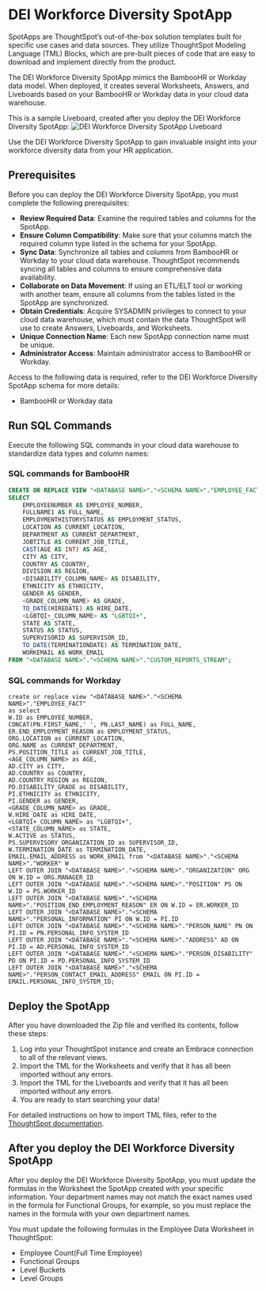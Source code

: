 # DEI Workforce Diversity SpotApp

SpotApps are ThoughtSpot’s out-of-the-box solution templates built for specific use cases and data sources. They utilize ThoughtSpot Modeling Language (TML) Blocks, which are pre-built pieces of code that are easy to download and implement directly from the product.

The DEI Workforce Diversity SpotApp mimics the BambooHR or Workday data model. When deployed, it creates several Worksheets, Answers, and Liveboards based on your BambooHR or Workday data in your cloud data warehouse.

This is a sample Liveboard, created after you deploy the DEI Workforce Diversity SpotApp:
![DEI Workforce Diversity SpotApp Liveboard](https://github.com/thoughtspot/DEI-Workforce-Diversity-SpotApp/assets/102629468/f1964592-f00c-4005-88fb-c82627fa6bf0)

Use the DEI Workforce Diversity SpotApp to gain invaluable insight into your workforce diversity data from your HR application.

## Prerequisites

Before you can deploy the DEI Workforce Diversity SpotApp, you must complete the following prerequisites:

- **Review Required Data**: Examine the required tables and columns for the SpotApp.
- **Ensure Column Compatibility**: Make sure that your columns match the required column type listed in the schema for your SpotApp.
- **Sync Data**: Synchronize all tables and columns from BambooHR or Workday to your cloud data warehouse. ThoughtSpot recommends syncing all tables and columns to ensure comprehensive data availability.
- **Collaborate on Data Movement**: If using an ETL/ELT tool or working with another team, ensure all columns from the tables listed in the SpotApp are synchronized.
- **Obtain Credentials**: Acquire SYSADMIN privileges to connect to your cloud data warehouse, which must contain the data ThoughtSpot will use to create Answers, Liveboards, and Worksheets.
- **Unique Connection Name**: Each new SpotApp connection name must be unique.
- **Administrator Access**: Maintain administrator access to BambooHR or Workday.

Access to the following data is required, refer to the DEI Workforce Diversity SpotApp schema for more details:
- BambooHR or Workday data

## Run SQL Commands

Execute the following SQL commands in your cloud data warehouse to standardize data types and column names:

### SQL commands for BambooHR

```sql
CREATE OR REPLACE VIEW "<DATABASE NAME>"."<SCHEMA NAME>"."EMPLOYEE_FACT" AS
SELECT
    EMPLOYEENUMBER AS EMPLOYEE_NUMBER,
    FULLNAME1 AS FULL_NAME,
    EMPLOYMENTHISTORYSTATUS AS EMPLOYMENT_STATUS,
    LOCATION AS CURRENT_LOCATION,
    DEPARTMENT AS CURRENT_DEPARTMENT,
    JOBTITLE AS CURRENT_JOB_TITLE,
    CAST(AGE AS INT) AS AGE,
    CITY AS CITY,
    COUNTRY AS COUNTRY,
    DIVISION AS REGION,
    <DISABILITY_COLUMN_NAME> AS DISABILITY,
    ETHNICITY AS ETHNICITY,
    GENDER AS GENDER,
    <GRADE_COLUMN_NAME> AS GRADE,
    TO_DATE(HIREDATE) AS HIRE_DATE,
    <LGBTQI+_COLUMN_NAME> AS "LGBTQI+",
    STATE AS STATE,
    STATUS AS STATUS,
    SUPERVISORID AS SUPERVISOR_ID,
    TO_DATE(TERMINATIONDATE) AS TERMINATION_DATE,
    WORKEMAIL AS WORK_EMAIL
FROM "<DATABASE NAME>"."<SCHEMA NAME>"."CUSTOM_REPORTS_STREAM";
```

### SQL commands for Workday
```
create or replace view "<DATABASE NAME>"."<SCHEMA NAME>"."EMPLOYEE_FACT"
as select
W.ID as EMPLOYEE_NUMBER,
CONCAT(PN.FIRST_NAME,' ', PN.LAST_NAME) as FULL_NAME,
ER.END_EMPLOYMENT_REASON as EMPLOYMENT_STATUS,
ORG.LOCATION as CURRENT_LOCATION,
ORG.NAME as CURRENT_DEPARTMENT,
PS.POSITION_TITLE as CURRENT_JOB_TITLE,
<AGE_COLUMN_NAME> as AGE,
AD.CITY as CITY,
AD.COUNTRY as COUNTRY,
AD.COUNTRY_REGION as REGION,
PD.DISABILITY_GRADE as DISABILITY,
PI.ETHNICITY as ETHNICITY,
PI.GENDER as GENDER,
<GRADE_COLUMN_NAME> as GRADE,
W.HIRE_DATE as HIRE_DATE,
<LGBTQI+_COLUMN_NAME> as "LGBTQI+",
<STATE_COLUMN_NAME> as STATE,
W.ACTIVE as STATUS,
PS.SUPERVISORY_ORGANIZATION_ID as SUPERVISOR_ID,
W.TERMINATION_DATE as TERMINATION_DATE,
EMAIL.EMAIL_ADDRESS as WORK_EMAIL from "<DATABASE NAME>"."<SCHEMA NAME>"."WORKER" W
LEFT OUTER JOIN "<DATABASE NAME>"."<SCHEMA NAME>"."ORGANIZATION" ORG ON W.ID = ORG.MANAGER_ID
LEFT OUTER JOIN "<DATABASE NAME>"."<SCHEMA NAME>"."POSITION" PS ON W.ID = PS.WORKER_ID
LEFT OUTER JOIN "<DATABASE NAME>"."<SCHEMA NAME>"."POSITION_END_EMPLOYMENT_REASON" ER ON W.ID = ER.WORKER_ID
LEFT OUTER JOIN "<DATABASE NAME>"."<SCHEMA NAME>"."PERSONAL_INFORMATION" PI ON W.ID = PI.ID
LEFT OUTER JOIN "<DATABASE NAME>"."<SCHEMA NAME>"."PERSON_NAME" PN ON PI.ID = PN.PERSONAL_INFO_SYSTEM_ID
LEFT OUTER JOIN "<DATABASE NAME>"."<SCHEMA NAME>"."ADDRESS" AD ON PI.ID = AD.PERSONAL_INFO_SYSTEM_ID
LEFT OUTER JOIN "<DATABASE NAME>"."<SCHEMA NAME>"."PERSON_DISABILITY" PD ON PI.ID = PD.PERSONAL_INFO_SYSTEM_ID
LEFT OUTER JOIN "<DATABASE NAME>"."<SCHEMA NAME>"."PERSON_CONTACT_EMAIL_ADDRESS" EMAIL ON PI.ID = EMAIL.PERSONAL_INFO_SYSTEM_ID;
```

## Deploy the SpotApp

After you have downloaded the Zip file and verified its contents, follow these steps:

1. Log into your ThoughtSpot instance and create an Embrace connection to all of the relevant views.
2. Import the TML for the Worksheets and verify that it has all been imported without any errors.
3. Import the TML for the Liveboards and verify that it has all been imported without any errors.
4. You are ready to start searching your data!

For detailed instructions on how to import TML files, refer to the [ThoughtSpot documentation](https://docs.thoughtspot.com/software/latest/tml-import-export-multiple).


## After you deploy the DEI Workforce Diversity SpotApp
After you deploy the DEI Workforce Diversity SpotApp, you must update the formulas in the Worksheet the SpotApp created with your specific information. Your department names may not match the exact names used in the formula for Functional Groups, for example, so you must replace the names in the formula with your own department names.

You must update the following formulas in the Employee Data Worksheet in ThoughtSpot:
- Employee Count(Full Time Employee)
- Functional Groups
- Level Buckets
- Level Groups





